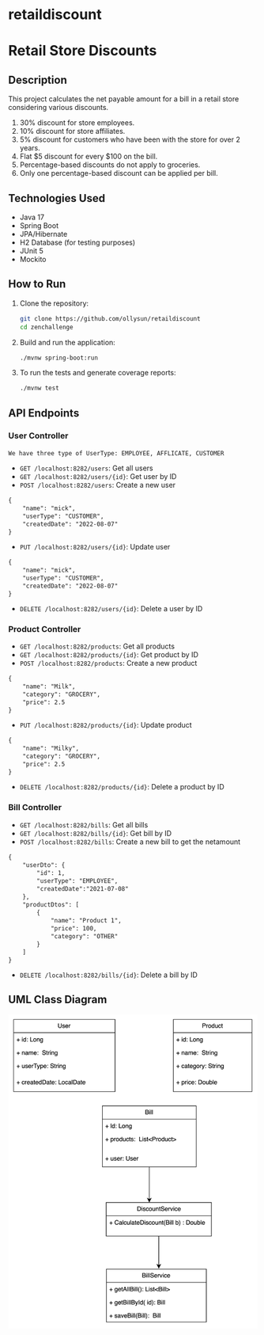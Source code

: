 # retaildiscount

# Retail Store Discounts

## Description
This project calculates the net payable amount for a bill in a retail store considering various discounts.

1. 30% discount for store employees.
2. 10% discount for store affiliates.
3. 5% discount for customers who have been with the store for over 2 years.
4. Flat $5 discount for every $100 on the bill.
5. Percentage-based discounts do not apply to groceries.
6. Only one percentage-based discount can be applied per bill.

## Technologies Used
- Java 17
- Spring Boot
- JPA/Hibernate
- H2 Database (for testing purposes)
- JUnit 5
- Mockito

## How to Run

1. Clone the repository:
    ```bash
    git clone https://github.com/ollysun/retaildiscount
    cd zenchallenge
    ```

2. Build and run the application:
    ```bash
    ./mvnw spring-boot:run
    ```

3. To run the tests and generate coverage reports:
    ```bash
    ./mvnw test
    ```

## API Endpoints

### User Controller
`We have three type of UserType: EMPLOYEE, AFFLICATE, CUSTOMER`
- `GET /localhost:8282/users`: Get all users
- `GET /localhost:8282/users/{id}`: Get user by ID
- `POST /localhost:8282/users`: Create a new user
```
{
    "name": "mick",
    "userType": "CUSTOMER",
    "createdDate": "2022-08-07"
}
```
- `PUT /localhost:8282/users/{id}`: Update user
```
{
    "name": "mick",
    "userType": "CUSTOMER",
    "createdDate": "2022-08-07"
}
```
- `DELETE /localhost:8282/users/{id}`: Delete a user by ID

### Product Controller
- `GET /localhost:8282/products`: Get all products
- `GET /localhost:8282/products/{id}`: Get product by ID
- `POST /localhost:8282/products`: Create a new product
```
{
    "name": "Milk",
    "category": "GROCERY",
    "price": 2.5
}
```
- `PUT /localhost:8282/products/{id}`: Update product
```
{
    "name": "Milky",
    "category": "GROCERY",
    "price": 2.5
}
```
- `DELETE /localhost:8282/products/{id}`: Delete a product by ID

### Bill Controller
- `GET /localhost:8282/bills`: Get all bills
- `GET /localhost:8282/bills/{id}`: Get bill by ID
- `POST /localhost:8282/bills`: Create a new bill to get the netamount
```
{
    "userDto": {
        "id": 1,
        "userType": "EMPLOYEE",
        "createdDate":"2021-07-08"
    },
    "productDtos": [
        {
            "name": "Product 1",
            "price": 100,
            "category": "OTHER"
        }
    ]
}
```
- `DELETE /localhost:8282/bills/{id}`: Delete a bill by ID

## UML Class Diagram
![img.png](img.png)

